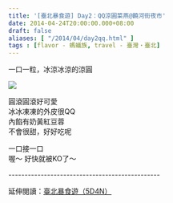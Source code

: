 ```yaml
---
title: '[臺北暴食遊] Day2：QQ涼圓菜燕@饒河街夜市'
date: 2014-04-24T20:00:00.000+08:00
draft: false
aliases: [ "/2014/04/day2qq.html" ]
tags : [flavor - 螞蟻族, travel - 臺灣・臺北]
---
```


一口一粒，冰涼冰涼的涼圓  

![](/images/taipei2k.jpg)

圓滾圓滾好可愛  
冰冰凍凍的外皮很QQ  
內餡有奶黃紅豆蓉  
不會很甜，好好吃呢  
  
一口接一口  
喔～ 好快就被KO了～  
  
\-----------------------------------------------  
  
延伸閱讀：[臺北暴食遊（5D4N）](https://hidie.net/taipei5d4n/)
